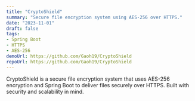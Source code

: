 ```yaml
---
title: "CryptoShield"
summary: "Secure file encryption system using AES-256 over HTTPS."
date: "2023-11-01"
draft: false
tags:
- Spring Boot
- HTTPS
- AES-256
demoUrl: https://github.com/Gaoh19/CryptoShield
repoUrl: https://github.com/Gaoh19/CryptoShield
---
```


CryptoShield is a secure file encryption system that uses AES-256 encryption and Spring Boot to deliver files securely over HTTPS. Built with security and scalability in mind.

